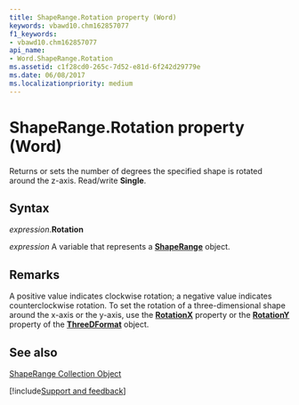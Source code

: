 ```yaml
---
title: ShapeRange.Rotation property (Word)
keywords: vbawd10.chm162857077
f1_keywords:
- vbawd10.chm162857077
api_name:
- Word.ShapeRange.Rotation
ms.assetid: c1f28cd0-265c-7d52-e81d-6f242d29779e
ms.date: 06/08/2017
ms.localizationpriority: medium
---
```



# ShapeRange.Rotation property (Word)

Returns or sets the number of degrees the specified shape is rotated around the z-axis. Read/write **Single**.


## Syntax

_expression_.**Rotation**

_expression_ A variable that represents a **[ShapeRange](Word.shaperange.md)** object.


## Remarks

A positive value indicates clockwise rotation; a negative value indicates counterclockwise rotation. To set the rotation of a three-dimensional shape around the x-axis or the y-axis, use the **[RotationX](Word.ThreeDFormat.RotationX.md)** property or the **[RotationY](Word.ThreeDFormat.RotationY.md)** property of the **[ThreeDFormat](Word.ThreeDFormat.md)** object.


## See also


[ShapeRange Collection Object](Word.shaperange.md)

[!include[Support and feedback](~/includes/feedback-boilerplate.md)]